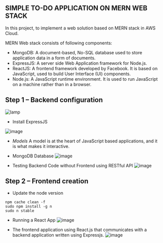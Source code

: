 ## SIMPLE TO-DO APPLICATION ON MERN WEB STACK

In this project, to implement a web solution based on MERN stack in AWS Cloud.

MERN Web stack consists of following components:
* MongoDB: A document-based, No-SQL database used to store application data in a form of documents.
* ExpressJS: A server side Web Application framework for Node.js.
* ReactJS: A frontend framework developed by Facebook. It is based on JavaScript, used to build User Interface (UI) components.
* Node.js: A JavaScript runtime environment. It is used to run JavaScript on a machine rather than in a browser.

## Step 1 – Backend configuration

![lamp](https://user-images.githubusercontent.com/71001536/162260188-4384c5b4-bfb6-486b-844c-418ed074bdd7.PNG)

* Install ExpressJS 

![image](https://user-images.githubusercontent.com/71001536/162261279-e069139b-47cc-405e-9631-a9ce535c056b.png)

* *Models* A model is at the heart of JavaScript based applications, and it is what makes it interactive.
* MongoDB Database
![image](https://user-images.githubusercontent.com/71001536/162410879-63f5fe7d-f25c-462f-b635-49e13f6e4332.png)

* Testing Backend Code without Frontend using RESTful API
![image](https://user-images.githubusercontent.com/71001536/162401740-ffd814ef-c72a-4968-9d69-1cabc437c3ae.png)

## Step 2 – Frontend creation

* Update the node version 
 ```
 npm cache clean -f
 sudo npm install -g n
 sudo n stable
```

* Running a React App
![image](https://user-images.githubusercontent.com/71001536/162401598-ae19a495-0d79-4029-be28-14dfbc19e5fa.png)

* The frontend application using React.js that communicates with a backend application written using Expressjs.
![image](https://user-images.githubusercontent.com/71001536/162405192-f31e6584-ce07-4bb8-b246-bc6ad73af1e0.png)

